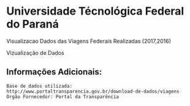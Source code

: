 <h1>Universidade Técnológica Federal do Paraná</h1>

<b1>Visualizacao Dados das Viagens Federais Realizadas (2017,2016)</b1>

<b1>Vizualização de Dados</b1>



<h2>Informações Adicionais:</h2>

    Base de dados utilizada: http://www.portaltransparencia.gov.br/download-de-dados/viagens
    Orgão Fornecedor: Portal da Transparência
